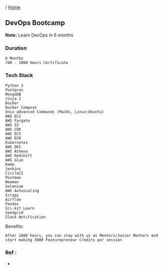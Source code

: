 / [Home](index.md)

## DevOps Bootcamp

**Note:** Learn DevOps in 6 months


### Duration
```
6 Months
700 - 1000 Hours Certificate
```


### Tech Stack
```
Python 3 
Postgres
MongoDB
Jinja 2
Docker 
Docker Compose
Unix advanced Commands (MacOs, Linux:Ubuntu)
AWS EC2
AWS Fargate
AWS S3
AWS CDK
AWS ECS
AWS ECR
Kubernetes
AWS EKS
AWS Athena
AWS Redshift
AWS Glue
Keda
Jenkins
CircleCI
Postman
Newman
Selenium
AWS Autoscaling
Scrapy
Airflow
Pandas
Sci-kit Learn
Sendgrid
Slack Notification
```

Benefits:
```
After 1000 hours, you can stay with us as Mentors/Junior Mentors and start making 3000 Featurepreneur Credits per session
```


### Ref :

  * []()
